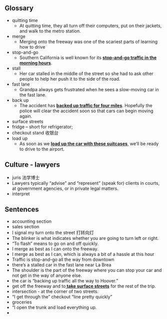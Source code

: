 ## Glossary
- quitting time
	- At quitting time, they all turn off their computers, put on their jackets, and walk to the metro station.
- merge
	- Merging onto the freeway was one of the scariest parts of learning how to drive
- stop-and-go
	- Southern California is well known for its <b><u>stop-and-go traffic in the morning hours</u></b>.
- stall
	- Her car stalled in the middle of the street so she had to ask other people to help her push it to the side of the road.
- fast lane
	- Grandpa always gets frustrated when he sees a slow-moving car in the fast lane.
- back up
	- The accident has <b><u>backed up traffic for four miles</u></b>. Hopefully the police will clear the accident soon so that cars can begin moving again.
- surface streets
- fridge – short for refrigerator;
- checkout stand  收银台
- load up
	- As soon as we <b><u>load up the car with these suitcases</u></b>, we’ll be ready to drive to the airport.

## Culture -  lawyers
- juris 法学博士
- Lawyers typically “advise” and “represent” (speak for) clients in courts, at government agencies, or in private legal matters.
- interpret

## Sentences
- accounting section
- sales section
- I signal my turn onto the street 打转向灯
- The blinker is what indicates whether you are going to turn left or right.
- “To flash” means to go on and off quickly.
- I merge as best as I can onto the freeway.
- I merge as best as I can, which is always a bit of a hassle at this hour
- Traffic is stop-and-go all the way from downtown
- there’s a stalled car in the fast lane near La Brea
- The shoulder is the part of the freeway where you can stop your car and not get in the way of anyone else.
- the car is “backing up traffic all the way to Hoover.” 
- get off the freeway and to<b><u> take surface streets</u></b> for the rest of the trip.
- intersection - at the corner of two streets.
- “I get through the” checkout “line pretty quickly”
- groceries
- “I open the trunk and load everything up.
- 